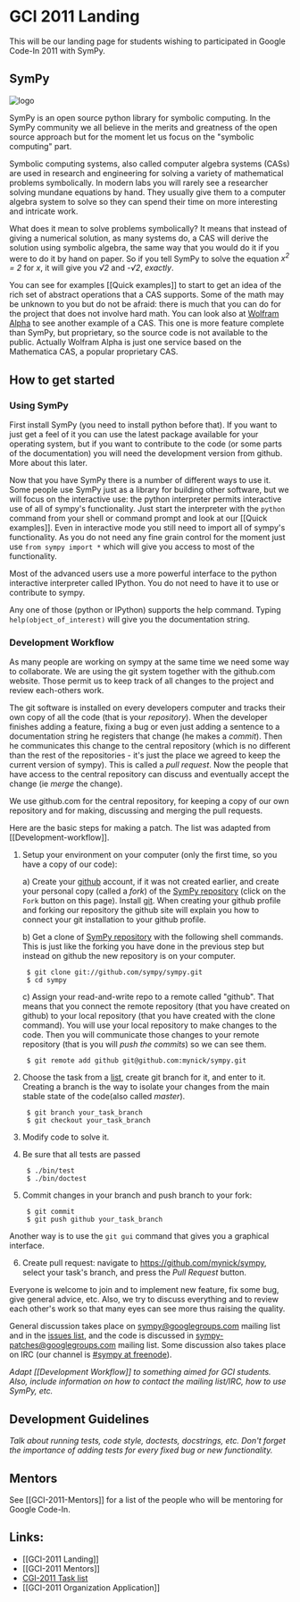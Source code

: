 # GCI 2011 Landing

This will be our landing page for students wishing to participated in Google Code-In 2011 with SymPy.

## SymPy

![logo](https://github.com/sympy/sympy.github.com/raw/master/media/logo-200x200.png)

SymPy is an open source python library for symbolic computing. In the SymPy community we all believe in the merits and greatness of the open source approach but for the moment let us focus on the "symbolic computing" part.

Symbolic computing systems, also called computer algebra systems (CASs) are used in research and engineering for solving a variety of mathematical problems symbolically. In modern labs you will rarely see a researcher solving mundane equations by hand. They usually give them to a computer algebra system to solve so they can spend their time on more interesting and intricate work.

What does it mean to solve problems symbolically?  It means that instead of giving a numerical solution, as many systems do, a CAS will derive the solution using symbolic algebra, the same way that you would do it if you were to do it by hand on paper.  So if you tell SymPy to solve the equation *x<sup>2</sup> = 2* for *x*, it will give you *&radic;2* and *-&radic;2*, *exactly*.

You can see for examples [[Quick examples]] to start to get an idea of the rich set of abstract operations that a CAS supports. Some of the math may be unknown to you but do not be afraid: there is much that you can do for the project that does not involve hard math. You can look also at [Wolfram Alpha](www.wolframalpha.com) to see another example of a CAS. This one is more feature complete than SymPy, but proprietary, so the source code is not available to the public. Actually Wolfram Alpha is just one service based on the Mathematica CAS, a popular proprietary CAS. 

## How to get started

### Using SymPy

First install SymPy (you need to install python before that). If you want to just get a feel of it you can use the latest package available for your operating system, but if you want to contribute to the code (or some parts of the documentation) you will need the development version from github. More about this later.

Now that you have SymPy there is a number of different ways to use it. Some people use SymPy just as a library for building other software, but we will focus on the interactive use: the python interpreter permits interactive use of all of sympy's functionality. Just start the interpreter with the `python` command from your shell or command prompt and look at our [[Quick examples]]. Even in interactive mode you still need to import all of sympy's functionality. As you do not need any fine grain control for the moment just use `from sympy import *` which will give you access to most of the functionality.

Most of the advanced users use a more powerful interface to the python interactive interpreter called IPython. You do not need to have it to use or contribute to sympy.

Any one of those (python or IPython) supports the help command. Typing `help(object_of_interest)` will give you the documentation string.

### Development Workflow

As many people are working on sympy at the same time we need some way to collaborate. We are using the git system together with the github.com website. Those permit us to keep track of all changes to the project and review each-others work.

The git software is installed on every developers computer and tracks their own copy of all the code (that is your _repository_). When the developer finishes adding a feature, fixing a bug or even just adding a sentence to a documentation string he registers that change (he makes a _commit_). Then he communicates this change to the central repository (which is no different than the rest of the repositories - it's just the place we agreed to keep the current version of sympy). This is called a _pull request_. Now the people that have access to the central repository can discuss and eventually accept the change (ie _merge_ the change).

We use github.com for the central repository, for keeping a copy of our own repository and for making, discussing and merging the pull requests.

Here are the basic steps for making a patch. The list was adapted from [[Development-workflow]].

1. Setup your environment on your computer (only the first time, so you have a copy of our code):

    a) Create your [github](https://github.com/) account, if it was not created earlier, and create your personal copy (called a _fork_) of the [SymPy repository](https://github.com/sympy/sympy) (click on the `Fork` button on this page).
    Install [git](http://git-scm.com/download). When creating your github profile and forking our repository the github site will explain you how to connect your git installation to your github profile.

    b) Get a clone of [SymPy repository](https://github.com/sympy/sympy) with the following shell commands. This is just like the forking you have done in the previous step but instead on github the new repository is on your computer.

        $ git clone git://github.com/sympy/sympy.git
        $ cd sympy


    c) Assign your read-and-write repo to a remote called "github". That means that you connect the remote repository (that you have created on github) to your local repository (that you have created with the clone command). You will use your local repository to make changes to the code. Then you will communicate those changes to your remote repository (that is you will _push the commits_) so we can see them.

        $ git remote add github git@github.com:mynick/sympy.git

2. Choose the task from a [list](https://docs.google.com/spreadsheet/ccc?key=0AiMKW-ZM-_fedFpSWm51VFBFZkdTRnh3WkhYRndSVXc), create git branch for it, and enter to it. Creating a branch is the way to isolate your changes from the main stable state of the code(also called _master_).

        $ git branch your_task_branch
        $ git checkout your_task_branch

3. Modify code to solve it.

4. Be sure that all tests are passed

        $ ./bin/test
        $ ./bin/doctest

5. Commit changes in your branch and push branch to your fork:

        $ git commit
        $ git push github your_task_branch
Another way is to use the `git gui` command that gives you a graphical interface.

6. Create pull request: navigate to https://github.com/mynick/sympy, select your task's branch, and press the *Pull Request* button.


Everyone is welcome to join and to implement new feature, fix some bug, give
general advice, etc. Also, we try to discuss everything and to review each
other's work so that many eyes can see more thus raising the quality.

General discussion takes place on [sympy@googlegroups.com](http://groups.google.com/group/sympy) mailing list and in
the [issues list](http://code.google.com/p/sympy/issues/list), and the code is discussed in [sympy-patches@googlegroups.com](http://groups.google.com/group/sympy-patches)
mailing list. Some discussion also takes place on IRC (our channel is [#sympy at freenode](irc://irc.freenode.net/sympy)).

_Adapt [[Development Workflow]] to something aimed for GCI students.  Also, include information on how to contact the mailing list/IRC, how to use SymPy, etc._

## Development Guidelines

_Talk about running tests, code style, doctests, docstrings, etc. Don't forget the importance of adding tests for every fixed bug or new functionality._

## Mentors

See [[GCI-2011-Mentors]] for a list of the people who will be mentoring for Google Code-In.

## Links:
- [[GCI-2011 Landing]]
- [[GCI-2011 Mentors]]
- [CGI-2011 Task list](https://docs.google.com/spreadsheet/ccc?key=0AiMKW-ZM-_fedFpSWm51VFBFZkdTRnh3WkhYRndSVXc)
- [[GCI-2011 Organization Application]]